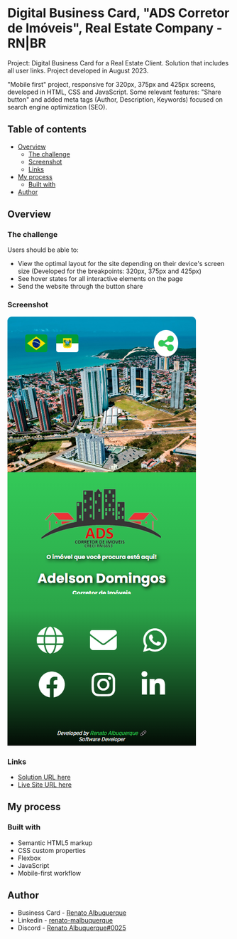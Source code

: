 # Digital Business Card, "ADS Corretor de Imóveis", Real Estate Company - RN|BR

Project: Digital Business Card for a Real Estate Client. Solution that includes all user links. Project developed in August 2023.

"Mobile first" project, responsive for 320px, 375px and 425px screens, developed in HTML, CSS and JavaScript. Some relevant features: "Share button" and added meta tags (Author, Description, Keywords) focused on search engine optimization (SEO).

## Table of contents

- [Overview](#overview)
  - [The challenge](#the-challenge)
  - [Screenshot](#screenshot)
  - [Links](#links)
- [My process](#my-process)
  - [Built with](#built-with)
- [Author](#author)

## Overview

### The challenge

Users should be able to:

- View the optimal layout for the site depending on their device's screen size (Developed for the breakpoints: 320px, 375px and 425px)
- See hover states for all interactive elements on the page
- Send the website through the button share

### Screenshot

![screenshot](files/screencapture-adscorretordeimoveis-cartaodevisita.png)

### Links

- [Solution URL here](https://github.com/renato-albuquerque/ads_corretordeimoveis-businesscard)
- [Live Site URL here](https://adscorretordeimoveis-cartaodevisita.vercel.app/)

## My process

### Built with

- Semantic HTML5 markup
- CSS custom properties
- Flexbox
- JavaScript
- Mobile-first workflow

## Author

- Business Card - [Renato Albuquerque](https://rma-contacts.vercel.app/)
- Linkedin - [renato-malbuquerque](https://www.linkedin.com/in/renato-malbuquerque/)
- Discord - [Renato Albuquerque#0025](https://discordapp.com/users/992621595547938837)